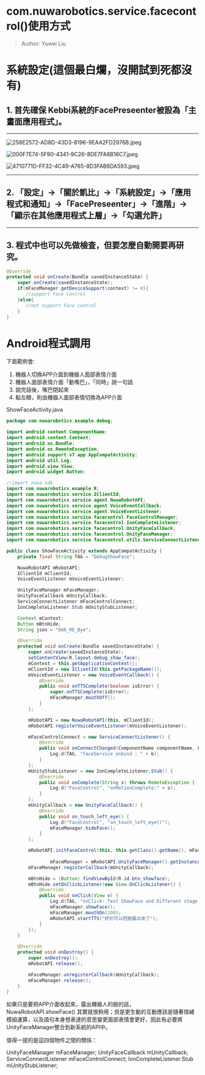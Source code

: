 # com.nuwarobotics.service.facecontrol()使用方式

> Author: Yuwei Liu
> 

# 系統設定(這個最白爛，沒開試到死都沒有)

## 1. 首先確保 Kebbi系統的FacePreseenter被設為「主畫面應用程式」。

---

![258E2572-AD8D-43D3-8196-9EAA2FD2976B.jpeg](com%20nuwarobotics%20service%20facecontrol()%E4%BD%BF%E7%94%A8%E6%96%B9%E5%BC%8F%20550ca637b60049dcb302ab87dc841851/258E2572-AD8D-43D3-8196-9EAA2FD2976B.jpeg)

![000F7E74-5F90-4341-9C26-8DE7FA8B16C7.jpeg](com%20nuwarobotics%20service%20facecontrol()%E4%BD%BF%E7%94%A8%E6%96%B9%E5%BC%8F%20550ca637b60049dcb302ab87dc841851/000F7E74-5F90-4341-9C26-8DE7FA8B16C7.jpeg)

![4710771D-FF32-4C49-A765-8D3FAB6DA593.jpeg](com%20nuwarobotics%20service%20facecontrol()%E4%BD%BF%E7%94%A8%E6%96%B9%E5%BC%8F%20550ca637b60049dcb302ab87dc841851/4710771D-FF32-4C49-A765-8D3FAB6DA593.jpeg)

---

## 2. 「設定」→「關於凱比」→「系統設定」→「應用程式和通知」→「FacePreseenter」→「進階」→「顯示在其他應用程式上層」→「勾選允許」

---

## 3. 程式中也可以先做檢查，但要怎麼自動開要再研究。

```java
@Override
protected void onCreate(Bundle savedInstanceState) {
    super.onCreate(savedInstanceState);
    if(mFaceManager.getDeviceSupport(context) != 0){
       //support Face Control
    }else{
       //not support Face control
    }
}
```

# Android程式調用

下面範例會:

1.  機器人切換APP介面到機器人面部表情介面
2.  機器人面部表情介面「動嘴巴」，「同時」說一句話
3.  說完話後，嘴巴閉起來
4.  點左眼，則由機器人面部表情切換為APP介面

ShowFaceActivity.java

```java
package com.nuwarobotics.example.debug;

import android.content.ComponentName;
import android.content.Context;
import android.os.Bundle;
import android.os.RemoteException;
import android.support.v7.app.AppCompatActivity;
import android.util.Log;
import android.view.View;
import android.widget.Button;

//import nuwa sdk
import com.nuwarobotics.example.R;
import com.nuwarobotics.service.IClientId;
import com.nuwarobotics.service.agent.NuwaRobotAPI;
import com.nuwarobotics.service.agent.VoiceEventCallback;
import com.nuwarobotics.service.agent.VoiceEventListener;
import com.nuwarobotics.service.facecontrol.FaceControlManager;
import com.nuwarobotics.service.facecontrol.IonCompleteListener;
import com.nuwarobotics.service.facecontrol.UnityFaceCallback;
import com.nuwarobotics.service.facecontrol.UnityFaceManager;
import com.nuwarobotics.service.facecontrol.utils.ServiceConnectListener;

public class ShowFaceActivity extends AppCompatActivity {
    private final String TAG = "DebugShowFace";

    NuwaRobotAPI mRobotAPI;
    IClientId mClientId;
    VoiceEventListener mVoiceEventListener;

    UnityFaceManager mFaceManager;
    UnityFaceCallback mUnityCallback;
    ServiceConnectListener mFaceControlConnect;
    IonCompleteListener.Stub mUnityStubListener;

    Context mContext;
    Button mBtnHide;
    String json = "666_RE_Bye";

    @Override
    protected void onCreate(Bundle savedInstanceState) {
        super.onCreate(savedInstanceState);
        setContentView(R.layout.debug_show_face);
        mContext = this.getApplicationContext();
        mClientId = new IClientId(this.getPackageName());
        mVoiceEventListener = new VoiceEventCallback() {
            @Override
            public void onTTSComplete(boolean isError) {
                super.onTTSComplete(isError);
                mFaceManager.mouthOff();
            }
        };

        mRobotAPI = new NuwaRobotAPI(this, mClientId);
        mRobotAPI.registerVoiceEventListener(mVoiceEventListener);

        mFaceControlConnect = new ServiceConnectListener() {
            @Override
            public void onConnectChanged(ComponentName componentName, boolean b) {
                Log.d(TAG, "faceService onbind : " + b);
            }
        };
        mUnityStubListener = new IonCompleteListener.Stub() {
            @Override
            public void onComplete(String s) throws RemoteException {
                Log.d("FaceControl", "onMotionComplete:" + s);
            }
        };
        mUnityCallback = new UnityFaceCallback() {
            @Override
            public void on_touch_left_eye() {
                Log.d("FaceControl", "on_touch_left_eye()");
                mFaceManager.hideFace();
            }
        };

        mRobotAPI.initFaceControl(this, this.getClass().getName(), mFaceControlConnect);
        
				mFaceManager = mRobotAPI.UnityFaceManager().getInstance();
        mFaceManager.registerCallback(mUnityCallback);

        mBtnHide = (Button) findViewById(R.id.btn_showface);
        mBtnHide.setOnClickListener(new View.OnClickListener() {
            @Override
            public void onClick(View v) {
                Log.d(TAG, "onClick: Test ShowFace and Different stage of ");
                mFaceManager.showFace();
                mFaceManager.mouthOn(200);
                mRobotAPI.startTTS("終於可以把臉露出來了");
            }
        });
    }

    @Override
    protected void onDestroy() {
        super.onDestroy();
        mRobotAPI.release();

        mFaceManager.unregisterCallback(mUnityCallback);
        mFaceManager.release();
    }
}
```

如果只是要把APP介面收起來，露出機器人的臉的話，NuwaRobotAPI.showFace() 其實就很夠用；但是更生動的互動應該是隨著情緒模組運算，以及語句本身想表達的意思變更面部表情會更好，因此有必要將UnityFaceManager整合到新系統的API中。

值得一提的是這四個物件之間的關係：

UnityFaceManager mFaceManager;
UnityFaceCallback mUnityCallback;
ServiceConnectListener mFaceControlConnect;
IonCompleteListener.Stub mUnityStubListener;